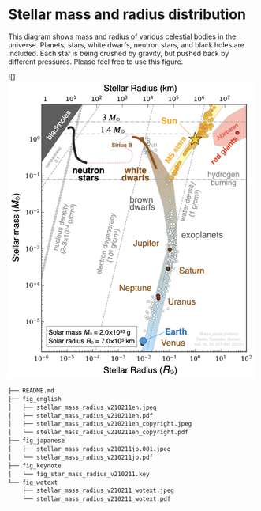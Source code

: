 # Stellar mass and radius distribution 
This diagram shows mass and radius of various celestial bodies in the universe. Planets, stars, white dwarfs, neutron stars, and black holes are included. Each star is being crushed by gravity, but pushed back by different pressures. Please feel free to use this figure. 

![]<img src="https://github.com/tenoto/stellar_mass_and_radius/raw/main/fig_english/stellar_mass_radius_v210211en_copyright.jpeg" width="500" height="600">

```bash
├── README.md
├── fig_english
│   ├── stellar_mass_radius_v210211en.jpeg
│   ├── stellar_mass_radius_v210211en.pdf
│   ├── stellar_mass_radius_v210211en_copyright.jpeg
│   └── stellar_mass_radius_v210211en_copyright.pdf
├── fig_japanese
│   ├── stellar_mass_radius_v210211jp.001.jpeg
│   └── stellar_mass_radius_v210211jp.pdf
├── fig_keynote
│   └── fig_star_mass_radius_v210211.key
└── fig_wotext
    ├── stellar_mass_radius_v210211_wotext.jpeg
    └── stellar_mass_radius_v210211_wotext.pdf
```
